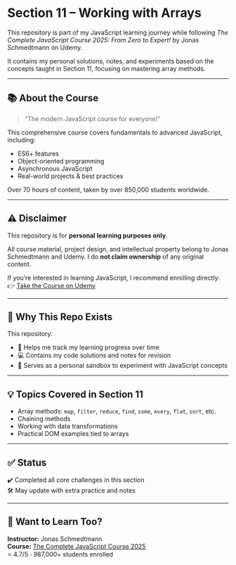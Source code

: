 # Section 11 – Working with Arrays

This repository is part of my JavaScript learning journey while following *The Complete JavaScript Course 2025: From Zero to Expert!* by Jonas Schmedtmann on Udemy.

It contains my personal solutions, notes, and experiments based on the concepts taught in Section 11, focusing on mastering array methods.

---

## 📚 About the Course

> “The modern JavaScript course for everyone!”

This comprehensive course covers fundamentals to advanced JavaScript, including:
- ES6+ features
- Object-oriented programming
- Asynchronous JavaScript
- Real-world projects & best practices

Over 70 hours of content, taken by over 850,000 students worldwide.

---

## ⚠️ Disclaimer

This repository is for **personal learning purposes only**.

All course material, project design, and intellectual property belong to Jonas Schmedtmann and Udemy. I do **not claim ownership** of any original content.

If you’re interested in learning JavaScript, I recommend enrolling directly:
👉 [Take the Course on Udemy](https://www.udemy.com/course/the-complete-javascript-course/)

---

## 📌 Why This Repo Exists

This repository:

- 📅 Helps me track my learning progress over time  
- 💻 Contains my code solutions and notes for revision  
- 🧪 Serves as a personal sandbox to experiment with JavaScript concepts  

---

## 💡 Topics Covered in Section 11

- Array methods: `map`, `filter`, `reduce`, `find`, `some`, `every`, `flat`, `sort`, etc.
- Chaining methods
- Working with data transformations
- Practical DOM examples tied to arrays

---

## ✅ Status

✔️ Completed all core challenges in this section  
🛠️ May update with extra practice and notes

---

## 🙋 Want to Learn Too?

**Instructor:** Jonas Schmedtmann  
**Course:** [The Complete JavaScript Course 2025](https://www.udemy.com/course/the-complete-javascript-course/)  
⭐️ 4.7/5 · 987,000+ students enrolled
